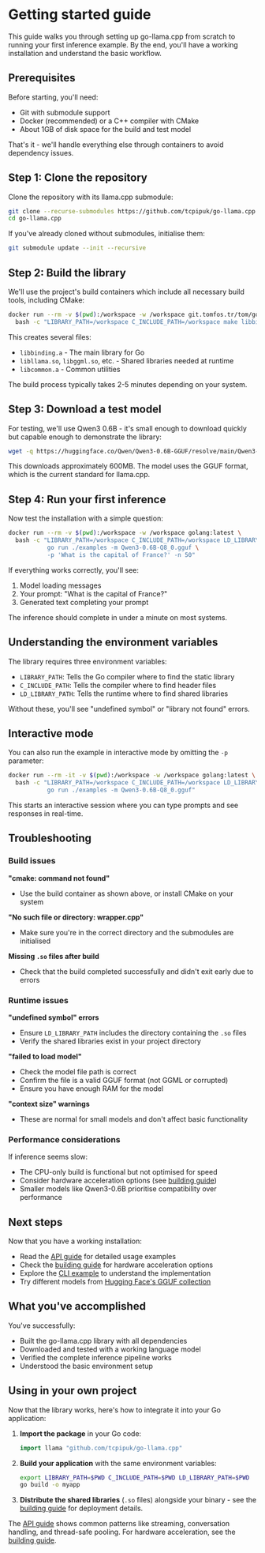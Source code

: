 # Getting started guide

This guide walks you through setting up go-llama.cpp from scratch to running your first inference
example. By the end, you'll have a working installation and understand the basic workflow.

## Prerequisites

Before starting, you'll need:

- Git with submodule support
- Docker (recommended) or a C++ compiler with CMake
- About 1GB of disk space for the build and test model

That's it - we'll handle everything else through containers to avoid dependency issues.

## Step 1: Clone the repository

Clone the repository with its llama.cpp submodule:

```bash
git clone --recurse-submodules https://github.com/tcpipuk/go-llama.cpp
cd go-llama.cpp
```

If you've already cloned without submodules, initialise them:

```bash
git submodule update --init --recursive
```

## Step 2: Build the library

We'll use the project's build containers which include all necessary build tools, including CMake:

```bash
docker run --rm -v $(pwd):/workspace -w /workspace git.tomfos.tr/tom/go-llama.cpp:build-cuda \
  bash -c "LIBRARY_PATH=/workspace C_INCLUDE_PATH=/workspace make libbinding.a"
```

This creates several files:

- `libbinding.a` - The main library for Go
- `libllama.so`, `libggml.so`, etc. - Shared libraries needed at runtime
- `libcommon.a` - Common utilities

The build process typically takes 2-5 minutes depending on your system.

## Step 3: Download a test model

For testing, we'll use Qwen3 0.6B - it's small enough to download quickly but capable enough to
demonstrate the library:

```bash
wget -q https://huggingface.co/Qwen/Qwen3-0.6B-GGUF/resolve/main/Qwen3-0.6B-Q8_0.gguf
```

This downloads approximately 600MB. The model uses the GGUF format, which is the current standard
for llama.cpp.

## Step 4: Run your first inference

Now test the installation with a simple question:

```bash
docker run --rm -v $(pwd):/workspace -w /workspace golang:latest \
  bash -c "LIBRARY_PATH=/workspace C_INCLUDE_PATH=/workspace LD_LIBRARY_PATH=/workspace \
           go run ./examples -m Qwen3-0.6B-Q8_0.gguf \
           -p 'What is the capital of France?' -n 50"
```

If everything works correctly, you'll see:

1. Model loading messages
2. Your prompt: "What is the capital of France?"
3. Generated text completing your prompt

The inference should complete in under a minute on most systems.

## Understanding the environment variables

The library requires three environment variables:

- `LIBRARY_PATH`: Tells the Go compiler where to find the static library
- `C_INCLUDE_PATH`: Tells the compiler where to find header files
- `LD_LIBRARY_PATH`: Tells the runtime where to find shared libraries

Without these, you'll see "undefined symbol" or "library not found" errors.

## Interactive mode

You can also run the example in interactive mode by omitting the `-p` parameter:

```bash
docker run --rm -it -v $(pwd):/workspace -w /workspace golang:latest \
  bash -c "LIBRARY_PATH=/workspace C_INCLUDE_PATH=/workspace LD_LIBRARY_PATH=/workspace \
           go run ./examples -m Qwen3-0.6B-Q8_0.gguf"
```

This starts an interactive session where you can type prompts and see responses in real-time.

## Troubleshooting

### Build issues

**"cmake: command not found"**

- Use the build container as shown above, or install CMake on your system

**"No such file or directory: wrapper.cpp"**

- Make sure you're in the correct directory and the submodules are initialised

**Missing `.so` files after build**

- Check that the build completed successfully and didn't exit early due to errors

### Runtime issues

**"undefined symbol" errors**

- Ensure `LD_LIBRARY_PATH` includes the directory containing the `.so` files
- Verify the shared libraries exist in your project directory

**"failed to load model"**

- Check the model file path is correct
- Confirm the file is a valid GGUF format (not GGML or corrupted)
- Ensure you have enough RAM for the model

**"context size" warnings**

- These are normal for small models and don't affect basic functionality

### Performance considerations

If inference seems slow:

- The CPU-only build is functional but not optimised for speed
- Consider hardware acceleration options (see [building guide](building.md))
- Smaller models like Qwen3-0.6B prioritise compatibility over performance

## Next steps

Now that you have a working installation:

- Read the [API guide](api-guide.md) for detailed usage examples
- Check the [building guide](building.md) for hardware acceleration options
- Explore the [CLI example](../examples/README.md) to understand the implementation
- Try different models from
  [Hugging Face's GGUF collection](https://huggingface.co/models?library=gguf)

## What you've accomplished

You've successfully:

- Built the go-llama.cpp library with all dependencies
- Downloaded and tested with a working language model
- Verified the complete inference pipeline works
- Understood the basic environment setup

## Using in your own project

Now that the library works, here's how to integrate it into your Go application:

1. **Import the package** in your Go code:

   ```go
   import llama "github.com/tcpipuk/go-llama.cpp"
   ```

2. **Build your application** with the same environment variables:

   ```bash
   export LIBRARY_PATH=$PWD C_INCLUDE_PATH=$PWD LD_LIBRARY_PATH=$PWD
   go build -o myapp
   ```

3. **Distribute the shared libraries** (`.so` files) alongside your binary - see the
   [building guide](building.md#distributing-your-application) for deployment details.

The [API guide](api-guide.md) shows common patterns like streaming, conversation handling, and
thread-safe pooling. For hardware acceleration, see the
[building guide](building.md#hardware-acceleration).
